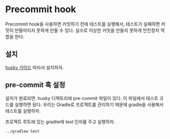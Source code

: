 # Precommit hook

Precommit hook을 사용하면 커밋하기 전에 테스트를 실행해서, 테스트가
실패하면 커밋이 만들어지지 못하게 만들 수 있다. 실수로 이상한 커밋을
만들지 못하게 안전장치 역할을 한다.

## 설치

[husky
가이드](https://typicode.github.io/husky/#/?id=automatic-recommended)
따라서 설치하자.

## pre-commit 훅 설정

설치가 완료되면 .husky 디렉토리에 pre-commit 파일이 있다. 이 파일에서
테스트 코드를 실행하면 된다. 우리는 Gradle로 프로젝트를 관리하기
때문에 gradle을 사용해서 테스트를 실행하자.

프로젝트 루트에 있는 gradlw에 test 인자를 주고 실행하자.

```
../gradlew test
```
